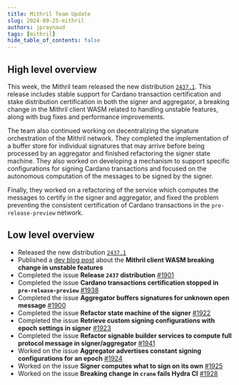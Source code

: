 ```yaml
---
title: Mithril Team Update
slug: 2024-09-25-mithril
authors: jpraynaud
tags: [mithril]
hide_table_of_contents: false
---
```


## High level overview

This week, the Mithril team released the new distribution [`2437.1`](https://github.com/input-output-hk/mithril/releases/tag/2437.1). This release includes stable support for Cardano transaction certification and stake distribution certification in both the signer and aggregator, a breaking change in the Mithril client WASM related to handling unstable features, along with bug fixes and performance improvements.

The team also continued working on decentralizing the signature orchestration of the Mithril network. They completed the implementation of a buffer store for individual signatures that may arrive before being processed by an aggregator and finished refactoring the signer state machine. They also worked on developing a mechanism to support specific configurations for signing Cardano transactions and focused on the autonomous computation of the messages to be signed by the signer.

Finally, they worked on a refactoring of the service which computes the messages to certify in the signer and aggregator, and fixed the problem preventing the consistent certification of Cardano transactions in the `pre-release-preview` network.

## Low level overview
- Released the new distribution [`2437.1`](https://github.com/input-output-hk/mithril/releases/tag/2437.1)
- Published a [dev blog post](https://mithril.network/doc/dev-blog/2024/09/24/client-wasm-unstable-breaking-change) about the **Mithril client WASM breaking change in unstable features**
- Completed the issue **Release `2437` distribution** [#1901](https://github.com/input-output-hk/mithril/issues/1901)
- Completed the issue **Cardano transactions certification stopped in `pre-release-preview`** [#1938](https://github.com/input-output-hk/mithril/issues/1938)
- Completed the issue **Aggregator buffers signatures for unknown open message** [#1900](https://github.com/input-output-hk/mithril/issues/1900)
- Completed the issue **Refactor state machine of the signer** [#1922](https://github.com/input-output-hk/mithril/issues/1922)
- Completed the issue **Retrieve custom signing configurations with epoch settings in signer** [#1923](https://github.com/input-output-hk/mithril/issues/1923)
- Completed the issue **Refactor signable builder services to compute full protocol message in signer/aggregator** [#1941](https://github.com/input-output-hk/mithril/issues/1941)
- Worked on the issue **Aggregator advertises constant signing configurations for an epoch** [#1924](https://github.com/input-output-hk/mithril/issues/1924)
- Worked on the issue **Signer computes what to sign on its own** [#1925](https://github.com/input-output-hk/mithril/issues/1925)
- Worked on the issue **Breaking change in `crane` fails Hydra CI** [#1928](https://github.com/input-output-hk/mithril/issues/1928)

